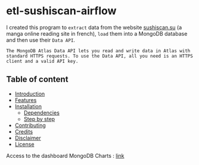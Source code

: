 # etl-sushiscan-airflow

I created this program to `extract` data from the website [sushiscan.su](https://sushiscan.su/) (a manga online reading site in french), `load` them into a MongoDB database and then use their `Data API`.

`The MongoDB Atlas Data API lets you read and write data in Atlas with standard HTTPS requests. To use the Data API, all you need is an HTTPS client and a valid API key.`



## Table of content
- [Introduction](#introduction)
- [Features](#features)
- [Installation](#installation)
  - [Dependencies](#dependencies)
  - [Step by step](#step-by-step)
- [Contributing](#contributing)
- [Credits](#credits)
- [Disclaimer](#disclaimer)
- [License](#license)


Access to the dashboard MongoDB Charts : [link](https://charts.mongodb.com/charts-getmanga-rhtkb/public/dashboards/632df18e-f274-4d69-899d-21740a3f593f)
